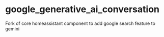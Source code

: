 # google_generative_ai_conversation

Fork of core homeassistant component to add google search feature to gemini